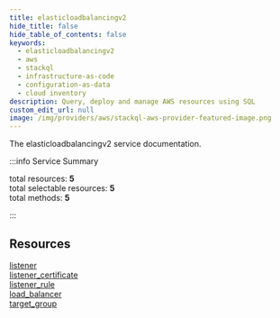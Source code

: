 ```yaml
---
title: elasticloadbalancingv2
hide_title: false
hide_table_of_contents: false
keywords:
  - elasticloadbalancingv2
  - aws
  - stackql
  - infrastructure-as-code
  - configuration-as-data
  - cloud inventory
description: Query, deploy and manage AWS resources using SQL
custom_edit_url: null
image: /img/providers/aws/stackql-aws-provider-featured-image.png
---
```


The elasticloadbalancingv2 service documentation.

:::info Service Summary

<div class="row">
<div class="providerDocColumn">
<span>total resources:&nbsp;<b>5</b></span><br />
<span>total selectable resources:&nbsp;<b>5</b></span><br />
<span>total methods:&nbsp;<b>5</b></span><br />
</div>
</div>

:::

## Resources
<div class="row">
<div class="providerDocColumn">
<a href="/providers/aws/elasticloadbalancingv2/listener/">listener</a><br />
<a href="/providers/aws/elasticloadbalancingv2/listener_certificate/">listener_certificate</a><br />
<a href="/providers/aws/elasticloadbalancingv2/listener_rule/">listener_rule</a>
</div>
<div class="providerDocColumn">
<a href="/providers/aws/elasticloadbalancingv2/load_balancer/">load_balancer</a><br />
<a href="/providers/aws/elasticloadbalancingv2/target_group/">target_group</a>
</div>
</div>